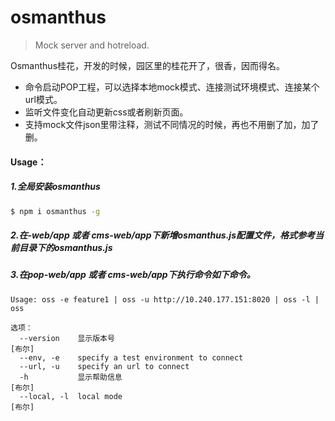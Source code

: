# osmanthus
> Mock server and hotreload.

Osmanthus桂花，开发的时候，园区里的桂花开了，很香，因而得名。  

- 命令启动POP工程，可以选择本地mock模式、连接测试环境模式、连接某个url模式。  
- 监听文件变化自动更新css或者刷新页面。
- 支持mock文件json里带注释，测试不同情况的时候，再也不用删了加，加了删。

#### Usage：

##### 1.全局安装osmanthus
```bash
$ npm i osmanthus -g
```
##### 2.在-web/app 或者 cms-web/app下新增osmanthus.js配置文件，格式参考当前目录下的osmanthus.js

##### 3.在pop-web/app 或者 cms-web/app下执行命令如下命令。

```
Usage: oss -e feature1 | oss -u http://10.240.177.151:8020 | oss -l | oss

选项：
  --version    显示版本号                                                 [布尔]
  --env, -e    specify a test environment to connect
  --url, -u    specify an url to connect
  -h           显示帮助信息                                               [布尔]
  --local, -l  local mode                                                [布尔]
```
